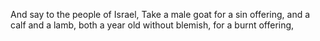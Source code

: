 And say to the people of Israel, Take a male goat for a sin offering, and a calf and a lamb, both a year old without blemish, for a burnt offering,
